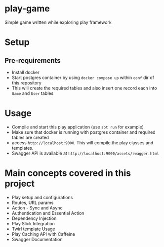 # play-game
Simple game written while exploring play framework

# Setup

## Pre-requirements
- Install docker
- Start postgres container by using `docker compose up` within `conf` dir of this repository
- This will create the required tables and also insert one record each into `Game` and `User` tables

# Usage
- Compile and start this play application (use `sbt run` for example)
- Make sure that docker is running with postgres container and required tables are created
- access `http://localhost:9000`. This will compile the play classes and templates. 
- Swagger API is available at `http://localhost:9000/assets/swagger.html`

# Main concepts covered in this project
- Play setup and configurations
- Routes, URL params 
- Action - Sync and Async
- Authentication and Essential Action
- Dependency Injection
- Play Slick Integration
- Twirl template Usage
- Play Caching API with Caffeine
- Swagger Documentation
